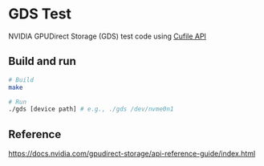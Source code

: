 # GDS Test

NVIDIA GPUDirect Storage (GDS) test code using [Cufile API](https://docs.nvidia.com/gpudirect-storage/api-reference-guide/index.html)

## Build and run

```bash
# Build
make
```
```bash
# Run
./gds [device path] # e.g., ./gds /dev/nvme0n1
```

## Reference

https://docs.nvidia.com/gpudirect-storage/api-reference-guide/index.html
